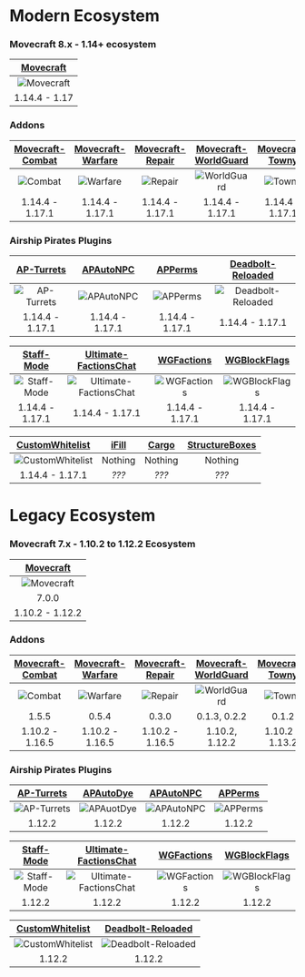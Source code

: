 # Modern Ecosystem

### Movecraft 8.x - 1.14+ ecosystem
| [Movecraft](https://github.com/APDevTeam/Movecraft) |
| :---: |
| ![Movecraft](https://github.com/APDevTeam/Movecraft/actions/workflows/maven.yml/badge.svg?branch=1.13%2B) |
| 1.14.4 - 1.17 |

### Addons
| [Movecraft-Combat](https://github.com/TylerS1066/Movecraft-Combat) | [Movecraft-Warfare](https://github.com/APDevTeam/Movecraft-Warfare) | [Movecraft-Repair](https://github.com/APDevTeam/Movecraft-Repair) | [Movecraft-WorldGuard](https://github.com/APDevTeam/Movecraft-WorldGuard) | [Movecraft-Towny](https://github.com/TylerS1066/Movecraft-Towny/) | [Movecraft-Cannons](https://github.com/TylerS1066/Movecraft-Cannons) | [Beaming](https://github.com/APDevTeam/Beaming) |
| :---: | :---: | :---: | :---: | :---: | :---: | :---: |
| ![Combat](https://github.com/TylerS1066/Movecraft-Combat/actions/workflows/maven.yml/badge.svg?branch=main) | ![Warfare](https://github.com/APDevTeam/Movecraft-Warfare/actions/workflows/maven.yml/badge.svg?branch=main) | ![Repair](https://github.com/APDevTeam/Movecraft-Repair/actions/workflows/maven.yml/badge.svg?branch=main) | ![WorldGuard](https://github.com/APDevTeam/Movecraft-WorldGuard/actions/workflows/maven.yml/badge.svg?branch=main) | ![Towny](https://github.com/TylerS1066/Movecraft-Towny/actions/workflows/maven.yml/badge.svg?branch=main) | ![Cannons](https://github.com/TylerS1066/Movecraft-Cannons/actions/workflows/maven.yml/badge.svg?branch=main) | ![Beaming](https://github.com/APDevTeam/Beaming/actions/workflows/maven.yml/badge.svg?branch=main) |
| 1.14.4 - 1.17.1 | 1.14.4 - 1.17.1 | 1.14.4 - 1.17.1 |  1.14.4 - 1.17.1 | 1.14.4 - 1.17.1 | 1.14.4 - 1.17.1 | 1.14.4 - 1.17.1 |



### Airship Pirates Plugins
| [AP-Turrets](https://github.com/APDevTeam/Ap-Turrets) | [APAutoNPC](https://github.com/APDevTeam/APAutoNPC) | [APPerms](https://github.com/APDevTeam/APDonorPerms) | [Deadbolt-Reloaded](https://github.com/TylerS1066/Deadbolt-Reloaded) |
| :---: | :---: | :---: | :---: |
| ![AP-Turrets](https://github.com/APDevTeam/Ap-Turrets/actions/workflows/maven.yml/badge.svg?branch=main) | ![APAutoNPC](https://github.com/APDevTeam/APAutoNPC/actions/workflows/maven.yml/badge.svg?branch=main) | ![APPerms](https://github.com/APDevTeam/APDonorPerms/actions/workflows/maven.yml/badge.svg?branch=main) | ![Deadbolt-Reloaded](https://github.com/TylerS1066/Deadbolt-Reloaded/actions/workflows/maven.yml/badge.svg?branch=main) |
| 1.14.4 - 1.17.1 | 1.14.4 - 1.17.1 | 1.14.4 - 1.17.1 | 1.14.4 - 1.17.1 |

| [Staff-Mode](https://github.com/APDevTeam/Staff-Mode) | [Ultimate-FactionsChat](https://github.com/TylerS1066/Ultimate-FactionsChat) | [WGFactions](https://github.com/APDevTeam/WGFactions) | [WGBlockFlags](https://github.com/TylerS1066/WGBlockFlags/) |
| :---: | :---: | :---: | :---: |
| ![Staff-Mode](https://github.com/APDevTeam/Staff-Mode/actions/workflows/maven.yml/badge.svg?branch=main) | ![Ultimate-FactionsChat](https://github.com/TylerS1066/Ultimate-FactionsChat/actions/workflows/maven.yml/badge.svg?branch=main) | ![WGFactions](https://github.com/APDevTeam/WGFactions/actions/workflows/maven.yml/badge.svg?branch=main) | ![WGBlockFlags](https://github.com/TylerS1066/WGBlockFlags/actions/workflows/maven.yml/badge.svg?branch=main) |
| 1.14.4 - 1.17.1 | 1.14.4 - 1.17.1 | 1.14.4 - 1.17.1 | 1.14.4 - 1.17.1 |

| [CustomWhitelist](https://github.com/APDevTeam/CustomWhitelist/) | [iFill](https://github.com/APDevTeam/iFill) | [Cargo](https://github.com/APDevTeam/APCargoMerchant) | [StructureBoxes](https://github.com/APDevTeam/StructureBoxes) |
| :---: | :---: | :---: | :---: |
| ![CustomWhitelist](https://github.com/APDevTeam/CustomWhitelist/actions/workflows/maven.yml/badge.svg?branch=main) | Nothing | Nothing | Nothing |
| 1.14.4 - 1.17.1 | *???* | *???* | *???* |



# Legacy Ecosystem
### Movecraft 7.x - 1.10.2 to 1.12.2 Ecosystem
| [Movecraft](https://github.com/APDevTeam/Movecraft) |
| :---: |
| ![Movecraft](https://github.com/APDevTeam/Movecraft/actions/workflows/maven.yml/badge.svg?branch=master) |
| 7.0.0 |
| 1.10.2 - 1.12.2 |

### Addons
| [Movecraft-Combat](https://github.com/TylerS1066/Movecraft-Combat/tree/legacy/) | [Movecraft-Warfare](https://github.com/APDevTeam/Movecraft-Warfare/tree/legacy/) | [Movecraft-Repair](https://github.com/APDevTeam/Movecraft-Repair/tree/legacy/) | [Movecraft-WorldGuard](https://github.com/APDevTeam/Movecraft-WorldGuard/tree/1.12.2/) | [Movecraft-Towny](https://github.com/TylerS1066/Movecraft-Towny/tree/legacy/) | [Movecraft-Cannons](https://github.com/TylerS1066/Movecraft-Cannons/tree/legacy/) | [Beaming](https://github.com/APDevTeam/Beaming/tree/legacy/) |
| :---: | :---: | :---: | :---: | :---: | :---: | :---: |
| ![Combat](https://github.com/TylerS1066/Movecraft-Combat/actions/workflows/maven.yml/badge.svg?branch=legacy) | ![Warfare](https://github.com/APDevTeam/Movecraft-Warfare/actions/workflows/maven.yml/badge.svg?branch=legacy) | ![Repair](https://github.com/APDevTeam/Movecraft-Repair/actions/workflows/maven.yml/badge.svg?branch=legacy) | ![WorldGuard](https://github.com/APDevTeam/Movecraft-WorldGuard/actions/workflows/maven.yml/badge.svg?branch=1.12.2) | ![Towny](https://github.com/TylerS1066/Movecraft-Towny/actions/workflows/maven.yml/badge.svg?branch=legacy) | ![Cannons](https://github.com/TylerS1066/Movecraft-Cannons/actions/workflows/maven.yml/badge.svg?branch=legacy) | ![Beaming](https://github.com/APDevTeam/Beaming/actions/workflows/maven.yml/badge.svg?branch=legacy) |
| 1.5.5 | 0.5.4 | 0.3.0 | 0.1.3, 0.2.2 | 0.1.2 | 0.1.2 | 1.5.1 |
| 1.10.2 - 1.16.5 | 1.10.2 - 1.16.5 | 1.10.2 - 1.16.5 | 1.10.2, 1.12.2 | 1.10.2 - 1.13.2 | 1.10.2 - 1.16.5 | 1.10.2 - 1.16.5 |


### Airship Pirates Plugins
| [AP-Turrets](https://github.com/APDevTeam/Ap-Turrets/tree/legacy) | [APAutoDye](https://github.com/APDevTeam/APAutoDye) | [APAutoNPC](https://github.com/APDevTeam/APAutoNPC/tree/legacy) | [APPerms](https://github.com/APDevTeam/APDonorPerms) |
| :---: | :---: | :---: | :---: |
| ![AP-Turrets](https://github.com/APDevTeam/Ap-Turrets/actions/workflows/maven.yml/badge.svg?branch=legacy) | ![APAuotDye](https://github.com/APDevTeam/APAutoDye/actions/workflows/maven.yml/badge.svg) | ![APAutoNPC](https://github.com/APDevTeam/APAutoNPC/actions/workflows/maven.yml/badge.svg?branch=legacy) | ![APPerms](https://github.com/APDevTeam/APDonorPerms/actions/workflows/maven.yml/badge.svg?branch=legacy) |
| 1.12.2 | 1.12.2 | 1.12.2 | 1.12.2 |

| [Staff-Mode](https://github.com/APDevTeam/Staff-Mode/tree/legacy) | [Ultimate-FactionsChat](https://github.com/TylerS1066/Ultimate-FactionsChat/tree/legacy) | [WGFactions](https://github.com/APDevTeam/WGFactions/tree/legacy) | [WGBlockFlags](https://github.com/TylerS1066/WGBlockFlags/tree/legacy) |
| :---: | :---: | :---: | :---: |
| ![Staff-Mode](https://github.com/APDevTeam/Staff-Mode/actions/workflows/maven.yml/badge.svg?branch=legacy) | ![Ultimate-FactionsChat](https://github.com/TylerS1066/Ultimate-FactionsChat/actions/workflows/maven.yml/badge.svg?branch=legacy) | ![WGFactions](https://github.com/APDevTeam/WGFactions/actions/workflows/maven.yml/badge.svg?branch=legacy) | ![WGBlockFlags](https://github.com/TylerS1066/WGBlockFlags/actions/workflows/maven.yml/badge.svg?branch=legacy) |
| 1.12.2 | 1.12.2 | 1.12.2 | 1.12.2 |

| [CustomWhitelist](https://github.com/APDevTeam/CustomWhitelist/) | [Deadbolt-Reloaded](https://github.com/TylerS1066/Deadbolt-Reloaded) |
| :---: | :---: |
| ![CustomWhitelist](https://github.com/APDevTeam/CustomWhitelist/actions/workflows/maven.yml/badge.svg?branch=legacy) | ![Deadbolt-Reloaded](https://github.com/TylerS1066/Deadbolt-Reloaded/actions/workflows/maven.yml/badge.svg) |
| 1.12.2 | 1.12.2 |
